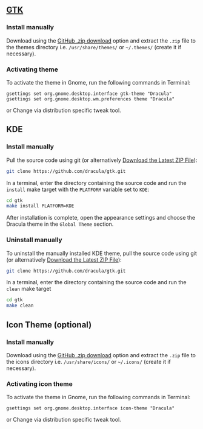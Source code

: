 ## [GTK](https://www.gtk.org/)

### Install manually

Download using the [GitHub .zip download](https://github.com/dracula/gtk/archive/master.zip) option and extract the `.zip` file to the themes directory i.e. `/usr/share/themes/` or `~/.themes/` (create it if necessary).

### Activating theme

To activate the theme in Gnome, run the following commands in Terminal:

```
gsettings set org.gnome.desktop.interface gtk-theme "Dracula"
gsettings set org.gnome.desktop.wm.preferences theme "Dracula"
```

or Change via distribution specific tweak tool.


## KDE

### Install manually
Pull the source code using git (or alternatively [Download the Latest ZIP File](https://github.com/dracula/gtk/archive/refs/heads/master.zip)):

```bash
git clone https://github.com/dracula/gtk.git
```

In a terminal, enter the directory containing the source code and run the `install` make target with the `PLATFORM` variable set to `KDE`:

```bash
cd gtk
make install PLATFORM=KDE
```

After installation is complete, open the appearance settings and choose the Dracula theme in the `Global Theme` section.

### Uninstall manually
To uninstall the manually installed KDE theme, pull the source code using git (or alternatively [Download the Latest ZIP File](https://github.com/dracula/gtk/archive/refs/heads/master.zip)):

```bash
git clone https://github.com/dracula/gtk.git
```

In a terminal, enter the directory containing the source code and run the `clean` make target

```bash
cd gtk
make clean
```

## Icon Theme (optional)

### Install manually

Download using the [GitHub .zip download](https://github.com/dracula/gtk/files/5214870/Dracula.zip) option and extract the `.zip` file to the icons directory i.e. `/usr/share/icons/` or `~/.icons/` (create it if necessary).

### Activating icon theme

To activate the theme in Gnome, run the following commands in Terminal: 

```
gsettings set org.gnome.desktop.interface icon-theme "Dracula"
```

or Change via distribution specific tweak tool.
